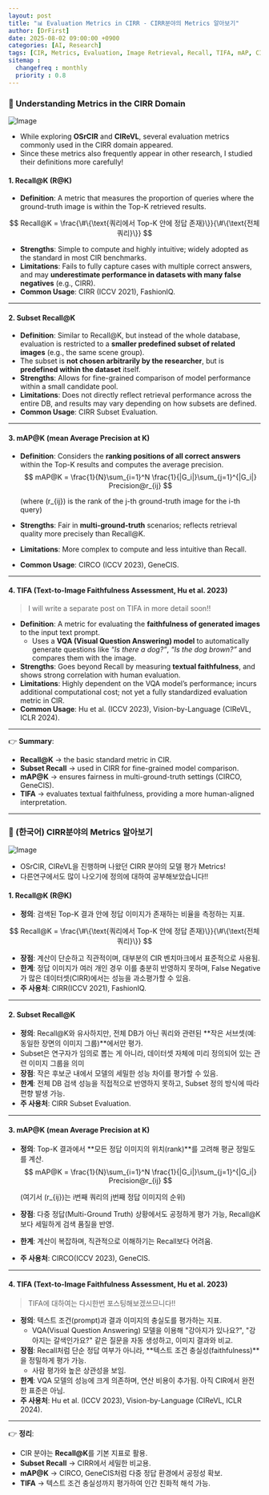 ```yaml
---
layout: post
title: "📊 Evaluation Metrics in CIRR - CIRR분야의 Metrics 알아보기"
author: [DrFirst]
date: 2025-08-02 09:00:00 +0900
categories: [AI, Research]
tags: [CIR, Metrics, Evaluation, Image Retrieval, Recall, TIFA, mAP, CIRR, CIRCO]
sitemap :
  changefreq : monthly
  priority : 0.8
---
```


### 🧠 Understanding Metrics in the CIRR Domain  

![Image](https://github.com/user-attachments/assets/5e3b4dac-28b6-4012-b460-13b01bd21c4c)

- While exploring **OSrCIR** and **CIReVL**, several evaluation metrics commonly used in the CIRR domain appeared.  
- Since these metrics also frequently appear in other research, I studied their definitions more carefully!  

#### 1. Recall@K (R@K)  
- **Definition**: A metric that measures the proportion of queries where the ground-truth image is within the Top-K retrieved results.  

$$
Recall@K = \frac{\#\{\text{쿼리에서 Top-K 안에 정답 존재}\}}{\#\{\text{전체 쿼리}\}}
$$
 
- **Strengths**: Simple to compute and highly intuitive; widely adopted as the standard in most CIR benchmarks.  
- **Limitations**: Fails to fully capture cases with multiple correct answers, and may **underestimate performance in datasets with many false negatives** (e.g., CIRR).  
- **Common Usage**: CIRR (ICCV 2021), FashionIQ.  

---

#### 2. Subset Recall@K  
- **Definition**: Similar to Recall@K, but instead of the whole database, evaluation is restricted to a **smaller predefined subset of related images** (e.g., the same scene group).  
- The subset is **not chosen arbitrarily by the researcher**, but is **predefined within the dataset** itself.  
- **Strengths**: Allows for fine-grained comparison of model performance within a small candidate pool.  
- **Limitations**: Does not directly reflect retrieval performance across the entire DB, and results may vary depending on how subsets are defined.  
- **Common Usage**: CIRR Subset Evaluation.  

---

#### 3. mAP@K (mean Average Precision at K)  
- **Definition**: Considers the **ranking positions of all correct answers** within the Top-K results and computes the average precision.  
$$
mAP@K = \frac{1}{N}\sum_{i=1}^N \frac{1}{|G_i|}\sum_{j=1}^{|G_i|} Precision@r_{ij}
$$

  (where \(r_{ij}\) is the rank of the j-th ground-truth image for the i-th query)  
- **Strengths**: Fair in **multi-ground-truth** scenarios; reflects retrieval quality more precisely than Recall@K.  
- **Limitations**: More complex to compute and less intuitive than Recall.  
- **Common Usage**: CIRCO (ICCV 2023), GeneCIS.  

---

#### 4. TIFA (Text-to-Image Faithfulness Assessment, Hu et al. 2023)  
> I will write a separate post on TIFA in more detail soon!!  

- **Definition**: A metric for evaluating the **faithfulness of generated images** to the input text prompt.  
  - Uses a **VQA (Visual Question Answering) model** to automatically generate questions like *“Is there a dog?”*, *“Is the dog brown?”* and compares them with the image.  
- **Strengths**: Goes beyond Recall by measuring **textual faithfulness**, and shows strong correlation with human evaluation.  
- **Limitations**: Highly dependent on the VQA model’s performance; incurs additional computational cost; not yet a fully standardized evaluation metric in CIR.  
- **Common Usage**: Hu et al. (ICCV 2023), Vision-by-Language (CIReVL, ICLR 2024).  

---

👉 **Summary**:  
- **Recall@K** → the basic standard metric in CIR.  
- **Subset Recall** → used in CIRR for fine-grained model comparison.  
- **mAP@K** → ensures fairness in multi-ground-truth settings (CIRCO, GeneCIS).  
- **TIFA** → evaluates textual faithfulness, providing a more human-aligned interpretation.  


---


### 🧠 (한국어) CIRR분야의 Metrics 알아보기 

![Image](https://github.com/user-attachments/assets/5e3b4dac-28b6-4012-b460-13b01bd21c4c)

- OSrCIR, CIReVL을 진행하며 나왔던 CIRR 분야의 모델 평가 Metrics!  
- 다른연구에서도 많이 나오기에 정의에 대하여 공부해보았습니다!! 

#### 1. Recall@K (R@K)  
- **정의**: 검색된 Top-K 결과 안에 정답 이미지가 존재하는 비율을 측정하는 지표.  

$$
Recall@K = \frac{\#\{\text{쿼리에서 Top-K 안에 정답 존재}\}}{\#\{\text{전체 쿼리}\}}
$$

- **장점**: 계산이 단순하고 직관적이며, 대부분의 CIR 벤치마크에서 표준적으로 사용됨.  
- **한계**: 정답 이미지가 여러 개인 경우 이를 충분히 반영하지 못하며, False Negative가 많은 데이터셋(CIRR)에서는 성능을 과소평가할 수 있음.  
- **주 사용처**: CIRR(ICCV 2021), FashionIQ.  

---

#### 2. Subset Recall@K  
- **정의**: Recall@K와 유사하지만, 전체 DB가 아닌 쿼리와 관련된 **작은 서브셋(예: 동일한 장면의 이미지 그룹)**에서만 평가.  
- Subset은 연구자가 임의로 뽑는 게 아니라, 데이터셋 자체에 미리 정의되어 있는 관련 이미지 그룹을 의미  
- **장점**: 작은 후보군 내에서 모델의 세밀한 성능 차이를 평가할 수 있음.  
- **한계**: 전체 DB 검색 성능을 직접적으로 반영하지 못하고, Subset 정의 방식에 따라 편향 발생 가능.  
- **주 사용처**: CIRR Subset Evaluation.  

---

#### 3. mAP@K (mean Average Precision at K)  
- **정의**: Top-K 결과에서 **모든 정답 이미지의 위치(rank)**를 고려해 평균 정밀도를 계산.  
$$
mAP@K = \frac{1}{N}\sum_{i=1}^N \frac{1}{|G_i|}\sum_{j=1}^{|G_i|} Precision@r_{ij}
$$

  (여기서 \(r_{ij}\)는 i번째 쿼리의 j번째 정답 이미지의 순위)  
- **장점**: 다중 정답(Multi-Ground Truth) 상황에서도 공정하게 평가 가능, Recall@K보다 세밀하게 검색 품질을 반영.  
- **한계**: 계산이 복잡하며, 직관적으로 이해하기는 Recall보다 어려움.  
- **주 사용처**: CIRCO(ICCV 2023), GeneCIS.  

---

#### 4. TIFA (Text-to-Image Faithfulness Assessment, Hu et al. 2023)  
> TIFA에 대하여는 다시한번 포스팅해보겠쓰므니다!!  

- **정의**: 텍스트 조건(prompt)과 결과 이미지의 충실도를 평가하는 지표.  
  - VQA(Visual Question Answering) 모델을 이용해 "강아지가 있나요?", "강아지는 갈색인가요?" 같은 질문을 자동 생성하고, 이미지 결과와 비교.  
- **장점**: Recall처럼 단순 정답 여부가 아니라, **텍스트 조건 충실성(faithfulness)**을 정밀하게 평가 가능.  
  - 사람 평가와 높은 상관성을 보임.  
- **한계**: VQA 모델의 성능에 크게 의존하며, 연산 비용이 추가됨. 아직 CIR에서 완전한 표준은 아님.  
- **주 사용처**: Hu et al. (ICCV 2023), Vision-by-Language (CIReVL, ICLR 2024).  

---

👉 **정리**:  
- CIR 분야는 **Recall@K**를 기본 지표로 활용.  
- **Subset Recall** → CIRR에서 세밀한 비교용.  
- **mAP@K** → CIRCO, GeneCIS처럼 다중 정답 환경에서 공정성 확보.  
- **TIFA** → 텍스트 조건 충실성까지 평가하여 인간 친화적 해석 가능.  


